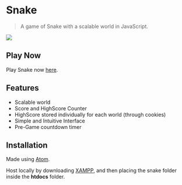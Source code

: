 # Snake

> A game of Snake with a scalable world in JavaScript.

![](https://www.mattpeake.com/images/projects/snake.png)

## Play Now
Play Snake now [here](https://www.mattpeake.com/portfolio/snake).

## Features
- Scalable world
- Score and HighScore Counter
- HighScore stored individually for each world (through cookies)
- Simple and Intuitive Interface
- Pre-Game countdown timer

## Installation

Made using [Atom](https://atom.io/).

Host locally by downloading [XAMPP](https://www.apachefriends.org/index.html), and then placing the snake folder inside the **htdocs** folder.


